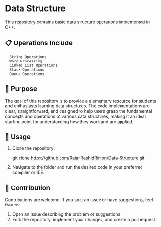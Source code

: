 # Data Structure
This repository contains basic data structure operations implemented in C++.

## 📋 Operations Include

      String Operations
      Word Processing
      Linked List Operations
      Stack Operations
      Queue Operations

## 🎯 Purpose
The goal of this repository is to provide a elementary resource for students and enthusiasts learning data structures. The code implementations are clear, straightforward, and designed to help users grasp the fundamental concepts and operations of various data structures, making it an ideal starting point for understanding how they work and are applied.

## 🚀 Usage
1. Clone the repository:
   
   git clone https://github.com/RaianRashidRimon/Data-Structure.git
2. Navigate to the folder and run the desired code in your preferred compiler or IDE.

## 🤝 Contribution
Contributions are welcome! If you spot an issue or have suggestions, feel free to:
1. Open an issue describing the problem or suggestions.
2. Fork the repository, implement your changes, and create a pull request.
